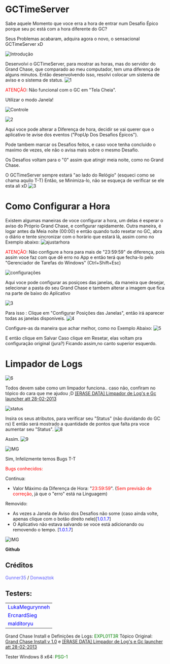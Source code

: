 # GCTimeServer


Sabe aquele Momento que voce erra a hora de entrar num Desafio Épico porque seu pc está com a hora diferente do GC?

Seus Problemas acabaram, adquira agora o novo, o sensacional GCTimeServer xD

![Introdução](/Images/documents/introdução.png)

Desenvolvi o GCTimeServer, para mostrar as horas, mas do servidor do Grand Chase, que comparado ao meu computador, tem uma diferença de alguns minutos. 
Então desenvolvendo isso, resolvi colocar um sistema de aviso e o sistema de status.
![1](/Images/documents/1.png)

<span style="COLOR:#FF0000">ATENÇÃO</span>: Não funcional com o GC em "Tela Cheia".

Utilizar o modo Janela!


![Controle](/Images/documents/controle.png)

![2](/Images/documents/2.png)
 
Aqui voce pode alterar a Diferença de hora, decidir se vai querer que o aplicativo te avise dos eventos ("PopUp Dos Desafios Épicos"). 

Pode tambem marcar os Desafios feitos, e caso voce tenha concluido o maximo de vezes, ele não o avisa mais sobre o mesmo Desafio.

Os Desafios voltam para o "0" assim que atingir meia noite, como no Grand Chase.

O GCTimeServer sempre estará "ao lado do Relógio" (esqueci como se chama aquilo T-T)
Então, se Minimiza-lo, não se esqueça de verificar se ele esta ali xD
![3](/Images/documents/3.png)


# Como Configurar a Hora
Existem algumas maneiras de voce configurar a hora, um delas é esperar o aviso do Próprio Grand Chase, e configurar rapidamente.
Outra maneira, é logar antes da Meia noite (00:00) e então quando tudo resetar no GC, abra o diário e tente sincronizar com o horário que estará lá, assim como no Exemplo abaixo:
![ajustarhora](/Images/documents/ajustarhora.png)


<span style="COLOR:#FF0000">ATENÇÃO</span>: Não configure a hora para mais de "23:59:59" de diferença, pois assim voce faz com que dê erro no App e então terá que fecha-lo pelo "Gerenciador de Tarefas do Windows" (Ctrl+Shift+Esc)



![configurações](/Images/documents/configurações.png)

Aqui voce pode configurar as posiçoes das janelas, da maneira que desejar, selecionar a pasta do seu Grand Chase e tambem alterar a imagem que fica na parte de baixo do Aplicativo

![3](/Images/documents/3.png)

Para isso :
Clique em "Configurar Posições das Janelas", então irá aparecer todas as janelas disponiveis.
![4](/Images/documents/4.png)
 
Configure-as da maneira que achar melhor, como no Exemplo Abaixo:
![5](/Images/documents/5.png)
 
E então clique em Salvar
Caso clique em Resetar, elas voltam pra configuração original (jura?) Ficando assim,no canto superior esquerdo.

# Limpador de Logs
![6](/Images/documents/6.png)

Todos devem sabe como um limpador funciona.. caso não, confiram no tópico do cara que me ajudou ;D
[[ERASE DATA] Limpador de Log's e Gc launcher att 28-02-2013](URL="http://www.webcheats.com.br/forum/grand-chase-downloads-de-cheats-hacks-utilitarios/2042453-erase-data-limpador-de-log-s-e-gc-launcher-att-28-02-2013-a.html")

 
![status](/Images/documents/status.png)

Insira os seus atributos, para verificar seu "Status" (não duvidando do GC rs)
E então será mostrado a quantidade de pontos que falta pra voce aumentar seu "Status".
![8](/Images/documents/old/09.png)
 
Assim.
![9](/Images/documents/old/10.png)
 


![IMG](/Images/documents/bugs.png)

Sim, Infelizmente temos Bugs T-T
 
<span style="COLOR:#FF0000">Bugs conhecidos:</span>

Continua:
- Valor Máximo da Diferença de Hora: "<span style="COLOR:#FF0000">23:59:59</span>". 
(<span style="COLOR:#FF0000">Sem previsão de correção</span>, já que o "erro" está na Linguagem)

Removido:
- As vezes a Janela de Aviso dos Desafios não some (caso ainda volte, apenas clique com o botão direito nele)[<span style="COLOR:#0000FF">1.0.1.7</span>]
- O Aplicativo não estava salvando se voce está adicionando ou removendo o tempo. [<span style="COLOR:#0000FF">1.0.1.7</span>]



![IMG](/Images/documents/download.png)

**Github**


## Créditos
<span style="COLOR:#5A5AFF">Gunner35</span> / <span style="COLOR:#5A5AFF">Donwaztok</span>

## Testers:
||
|-|
|<span style="COLOR:#0000FF">LukaMegurynneh</span>|
|<span style="COLOR:#0000FF">ErcnardSieg</span>|
|<span style="COLOR:#0000FF">malditoryu</span>|

Grand Chase Install e Definições de Logs: <span style="COLOR:#008000">EXPL01T3R</span>
Tópico Original: [Grand Chase Install v 1.0](http://www.webcheats.com.br/forum/grand-chase-downloads-de-cheats-hacks-utilitarios/2036178-grand-chase-install-v-1-0-a.html) e [[ERASE DATA] Limpador de Log's e Gc launcher att 28-02-2013](http://www.webcheats.com.br/forum/grand-chase-downloads-de-cheats-hacks-utilitarios/2042453-erase-data-limpador-de-log-s-e-gc-launcher-att-28-02-2013-a.html)

Tester Windows 8 x64: <span style="color:#008000">PSG-1</p>
